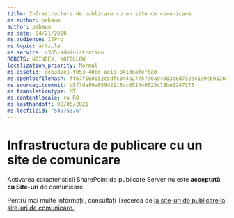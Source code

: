 ```yaml
---
title: Infrastructura de publicare cu un site de comunicare
ms.author: pebaum
author: pebaum
ms.date: 04/21/2020
ms.audience: ITPro
ms.topic: article
ms.service: o365-administration
ROBOTS: NOINDEX, NOFOLLOW
localization_priority: Normal
ms.assetid: de63d2e1-f053-40ed-ac1a-041ddafefba0
ms.openlocfilehash: ff67f100052c5dfc844a27757a0ad4983c8d732ec199c601260206b1b621a085
ms.sourcegitcommit: b5f7da89a650d2915dc652449623c78be6247175
ms.translationtype: MT
ms.contentlocale: ro-RO
ms.lasthandoff: 08/05/2021
ms.locfileid: "54075376"
---
```

# <a name="publishing-infrastructure-with-a-communication-site"></a>Infrastructura de publicare cu un site de comunicare


Activarea caracteristicii SharePoint de publicare Server nu este **acceptată cu Site-uri** de comunicare. 
  
Pentru mai multe informații, consultați Trecerea de [la site-uri de publicare la site-uri de comunicare.](https://docs.microsoft.com/sharepoint/publishing-sites-classic-to-modern-experience) 
  

